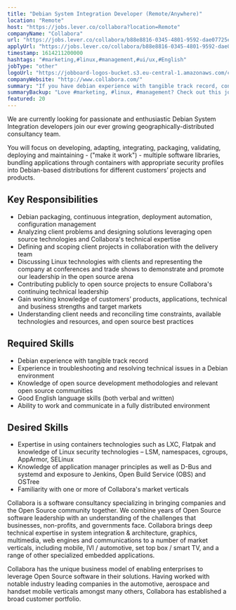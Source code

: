 ```yaml
---
title: "Debian System Integration Developer (Remote/Anywhere)"
location: "Remote"
host: "https://jobs.lever.co/collabora?location=Remote"
companyName: "Collabora"
url: "https://jobs.lever.co/collabora/b88e8816-0345-4801-9592-dae07725e756"
applyUrl: "https://jobs.lever.co/collabora/b88e8816-0345-4801-9592-dae07725e756/apply"
timestamp: 1614211200000
hashtags: "#marketing,#linux,#management,#ui/ux,#English"
jobType: "other"
logoUrl: "https://jobboard-logos-bucket.s3.eu-central-1.amazonaws.com/collabora"
companyWebsite: "http://www.collabora.com/"
summary: "If you have debian experience with tangible track record, consider applying to Collabora's job post for a new debian system integration developer."
summaryBackup: "Love #marketing, #linux, #management? Check out this job post!"
featured: 20
---
```


We are currently looking for passionate and enthusiastic Debian System Integration developers join our ever growing geographically-distributed consultancy team.

You will focus on developing, adapting, integrating, packaging, validating, deploying and maintaining - ("make it work") - multiple software libraries, bundling applications through containers with appropriate security profiles into Debian-based distributions for different customers’ projects and products.

## Key Responsibilities

*   Debian packaging, continuous integration, deployment automation, configuration management
*   Analyzing client problems and designing solutions leveraging open source technologies and Collabora's technical expertise
*   Defining and scoping client projects in collaboration with the delivery team
*   Discussing Linux technologies with clients and representing the company at conferences and trade shows to demonstrate and promote our leadership in the open source arena
*   Contributing publicly to open source projects to ensure Collabora's continuing technical leadership
*   Gain working knowledge of customers’ products, applications, technical and business strengths and target markets
*   Understanding client needs and reconciling time constraints, available technologies and resources, and open source best practices

## Required Skills

*   Debian experience with tangible track record
*   Experience in troubleshooting and resolving technical issues in a Debian environment
*   Knowledge of open source development methodologies and relevant open source communities
*   Good English language skills (both verbal and written)
*   Ability to work and communicate in a fully distributed environment

## Desired Skills

*   Expertise in using containers technologies such as LXC, Flatpak and knowledge of Linux security technologies – LSM, namespaces, cgroups, AppArmor, SELinux
*   Knowledge of application manager principles as well as D-Bus and systemd and exposure to Jenkins, Open Build Service (OBS) and OSTree
*   Familiarity with one or more of Collabora's market verticals

Collabora is a software consultancy specializing in bringing companies and the Open Source community together. We combine years of Open Source software leadership with an understanding of the challenges that businesses, non-profits, and governments face. Collabora brings deep technical expertise in system integration & architecture, graphics, multimedia, web engines and communications to a number of market verticals, including mobile, IVI / automotive, set top box / smart TV, and a range of other specialized embedded applications.

Collabora has the unique business model of enabling enterprises to leverage Open Source software in their solutions. Having worked with notable industry leading companies in the automotive, aerospace and handset mobile verticals amongst many others, Collabora has established a broad customer portfolio.
